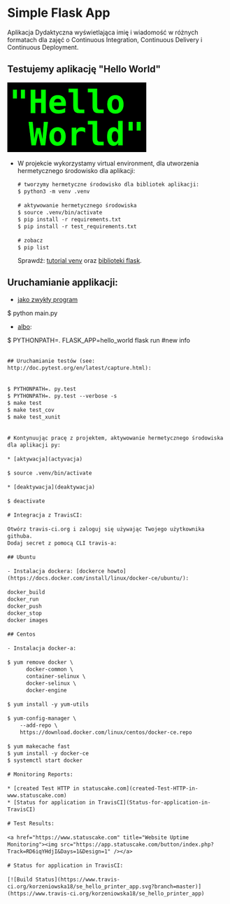 # Simple Flask App

Aplikacja Dydaktyczna wyświetlająca imię i wiadomość w różnych formatach dla zajęć
o Continuous Integration, Continuous Delivery i Continuous Deployment.

## Testujemy aplikację "Hello World"

![Hello World](./image/indeks.png)

- W projekcie wykorzystamy virtual environment, dla utworzenia hermetycznego środowisko dla aplikacji:

  ```
  # tworzymy hermetyczne środowisko dla bibliotek aplikacji:
  $ python3 -m venv .venv

  # aktywowanie hermetycznego środowiska
  $ source .venv/bin/activate
  $ pip install -r requirements.txt
  $ pip install -r test_requirements.txt

  # zobacz
  $ pip list
  ```

  Sprawdź: [tutorial venv](https://docs.python.org/3/tutorial/venv.html) oraz [biblioteki flask](http://flask.pocoo.org).

## Uruchamianie applikacji:


  * [jako zwykły program](jako-zwykły-program)

  $ python main.py

  * [albo](albo):

  $ PYTHONPATH=. FLASK_APP=hello_world flask run
  #new info
  ```

## Uruchamianie testów (see: http://doc.pytest.org/en/latest/capture.html):


  $ PYTHONPATH=. py.test
  $ PYTHONPATH=. py.test --verbose -s
  $ make test
  $ make test_cov
  $ make test_xunit


# Kontynuując pracę z projektem, aktywowanie hermetycznego środowiska dla aplikacji py:

* [aktywacja](actyvacja)

$ source .venv/bin/activate

* [deaktywacja](deaktywacja)

  $ deactivate

# Integracja z TravisCI:

 Otwórz travis-ci.org i zaloguj się używając Twojego użytkownika githuba.
 Dodaj secret z pomocą CLI travis-a:

## Ubuntu

- Instalacja dockera: [dockerce howto](https://docs.docker.com/install/linux/docker-ce/ubuntu/):

docker_build
docker_run
docker_push
docker_stop
docker images

## Centos

- Instalacja docker-a:

  $ yum remove docker \
        docker-common \
        container-selinux \
        docker-selinux \
        docker-engine

  $ yum install -y yum-utils

  $ yum-config-manager \
      --add-repo \
      https://download.docker.com/linux/centos/docker-ce.repo

  $ yum makecache fast
  $ yum install -y docker-ce
  $ systemctl start docker

  # Monitoring Reports:

  * [created Test HTTP in statuscake.com](created-Test-HTTP-in-www.statuscake.com)
  * [Status for application in TravisCI](Status-for-application-in-TravisCI)

  # Test Results:

  <a href="https://www.statuscake.com" title="Website Uptime Monitoring"><img src="https://app.statuscake.com/button/index.php?Track=RD6iqYHdjI&Days=1&Design=1" /></a>

  # Status for application in TravisCI:

  [![Build Status](https://www.travis-ci.org/korzeniowska18/se_hello_printer_app.svg?branch=master)](https://www.travis-ci.org/korzeniowska18/se_hello_printer_app)
